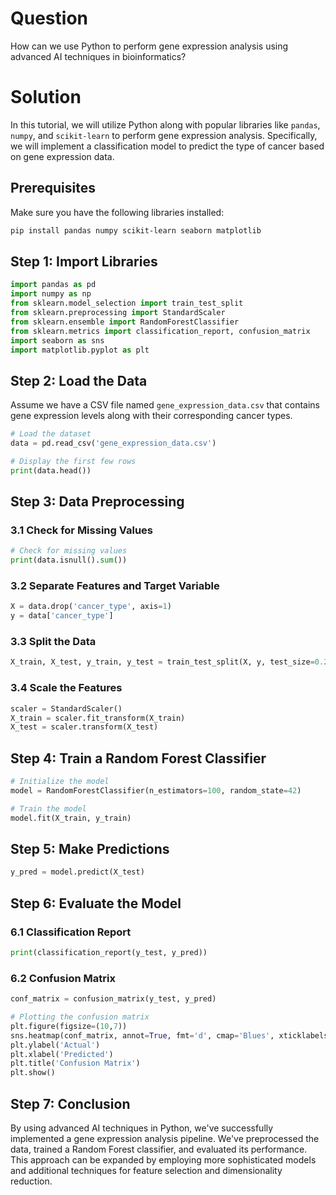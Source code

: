 # Question
How can we use Python to perform gene expression analysis using advanced AI techniques in bioinformatics?

# Solution

In this tutorial, we will utilize Python along with popular libraries like `pandas`, `numpy`, and `scikit-learn` to perform gene expression analysis. Specifically, we will implement a classification model to predict the type of cancer based on gene expression data.

## Prerequisites
Make sure you have the following libraries installed:

```bash
pip install pandas numpy scikit-learn seaborn matplotlib
```

## Step 1: Import Libraries

```python
import pandas as pd
import numpy as np
from sklearn.model_selection import train_test_split
from sklearn.preprocessing import StandardScaler
from sklearn.ensemble import RandomForestClassifier
from sklearn.metrics import classification_report, confusion_matrix
import seaborn as sns
import matplotlib.pyplot as plt
```

## Step 2: Load the Data

Assume we have a CSV file named `gene_expression_data.csv` that contains gene expression levels along with their corresponding cancer types.

```python
# Load the dataset
data = pd.read_csv('gene_expression_data.csv')

# Display the first few rows
print(data.head())
```

## Step 3: Data Preprocessing

### 3.1 Check for Missing Values

```python
# Check for missing values
print(data.isnull().sum())
```

### 3.2 Separate Features and Target Variable

```python
X = data.drop('cancer_type', axis=1)
y = data['cancer_type']
```

### 3.3 Split the Data

```python
X_train, X_test, y_train, y_test = train_test_split(X, y, test_size=0.2, random_state=42)
```

### 3.4 Scale the Features

```python
scaler = StandardScaler()
X_train = scaler.fit_transform(X_train)
X_test = scaler.transform(X_test)
```

## Step 4: Train a Random Forest Classifier

```python
# Initialize the model
model = RandomForestClassifier(n_estimators=100, random_state=42)

# Train the model
model.fit(X_train, y_train)
```

## Step 5: Make Predictions

```python
y_pred = model.predict(X_test)
```

## Step 6: Evaluate the Model

### 6.1 Classification Report

```python
print(classification_report(y_test, y_pred))
```

### 6.2 Confusion Matrix

```python
conf_matrix = confusion_matrix(y_test, y_pred)

# Plotting the confusion matrix
plt.figure(figsize=(10,7))
sns.heatmap(conf_matrix, annot=True, fmt='d', cmap='Blues', xticklabels=np.unique(y), yticklabels=np.unique(y))
plt.ylabel('Actual')
plt.xlabel('Predicted')
plt.title('Confusion Matrix')
plt.show()
```

## Step 7: Conclusion

By using advanced AI techniques in Python, we've successfully implemented a gene expression analysis pipeline. We've preprocessed the data, trained a Random Forest classifier, and evaluated its performance. This approach can be expanded by employing more sophisticated models and additional techniques for feature selection and dimensionality reduction.
